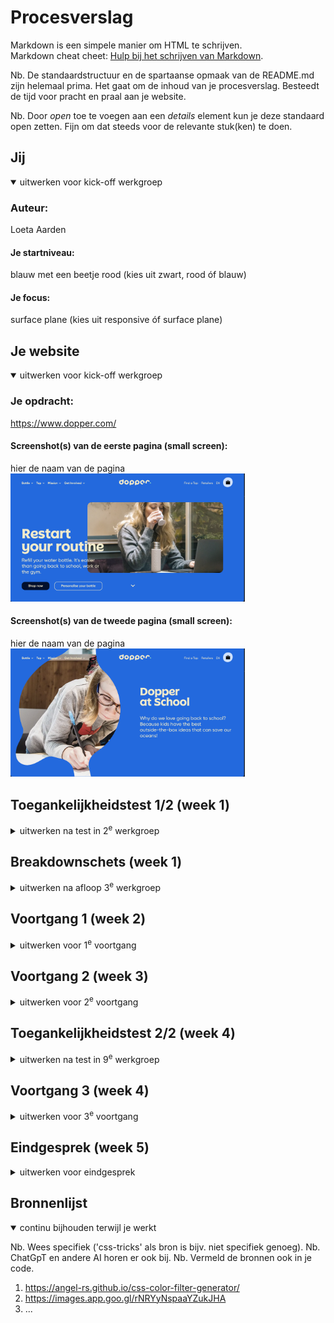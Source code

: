 # Procesverslag
Markdown is een simpele manier om HTML te schrijven.  
Markdown cheat cheet: [Hulp bij het schrijven van Markdown](https://github.com/adam-p/markdown-here/wiki/Markdown-Cheatsheet).

Nb. De standaardstructuur en de spartaanse opmaak van de README.md zijn helemaal prima. Het gaat om de inhoud van je procesverslag. Besteedt de tijd voor pracht en praal aan je website.

Nb. Door *open* toe te voegen aan een *details* element kun je deze standaard open zetten. Fijn om dat steeds voor de relevante stuk(ken) te doen.
 




## Jij

<details open>
  <summary>uitwerken voor kick-off werkgroep</summary>

  ### Auteur:
  Loeta Aarden 

  #### Je startniveau:
  blauw met een beetje rood (kies uit zwart, rood óf blauw)

  #### Je focus:
  surface plane (kies uit responsive óf surface plane)
 
</details>





## Je website

<details open>
  <summary>uitwerken voor kick-off werkgroep</summary>

  ### Je opdracht:
  https://www.dopper.com/

  #### Screenshot(s) van de eerste pagina (small screen): 
  hier de naam van de pagina  
  <img src="readme-images/reference1.png" width="375px" alt="Dit is de home pagina van de site, hier wordt aaangegeven wat het is en wat het kan doen">

  #### Screenshot(s) van de tweede pagina (small screen):
  hier de naam van de pagina  
  <img src="readme-images/reference2.png" width="375px" alt="op deze pagina wil het bedrijf laten weten dat ze ook duurzaamheid op scholen wil verwerken.">
 
</details>



## Toegankelijkheidstest 1/2 (week 1)

<details>
  <summary>uitwerken na test in 2<sup>e</sup> werkgroep</summary>

  ### Bevindingen
  Lijst met je bevindingen die in de test naar voren kwamen:
  Mijn website:
  - de navigatie spreekt de voiceover uit als "bottle, image, tap, image, ect...." dus elke keer blijft hij de "image" herhalen aangezien de kleine dropdown hebben ze als image neergezet waardoor dat wordt uitgesproken.
  - ook komen er dingen omhoog die niet te zien zijnn om de pagina maar wel allemaal gezegd worden omdat ze in het menu zitten als je erop klikt. Hierdoor wordt het wel heel vaag en is het niet te volgen.

  a11y test: 
  content: <img src="readme-images/a11y_image1.png">
  De dopper website maakt wel gebruik van duidelijk leesbare tekst. Ook zijn de buttons ect duidelijk omdat ze vaak zeggen "read our (en dan waarover je meer kan lezen)" waardoor je wel duidelijk weet waar je meer over gaat lezen/waar je naar toe gaat. En de tekst is ook fijn leesbaar gepositioneerd.

  global code: <img src="readme-images/a11y_image2.png">
  De html code van de heeft 377 errors. Ook zit er css en javascript in de html.

  keyboard:


  andere websites:
  - bij andere websites die ik heb gechecked heb ik gemerkt dat er vaak bijvoorbeeld een foto met een alt tekst staat en dan nog een keer de titel wordt uitgesproken.
  - ook is bij veel websites die volgorde hoe het wordt verteld totaal niet duidelijk.

</details>



## Breakdownschets (week 1)

<details>
  <summary>uitwerken na afloop 3<sup>e</sup> werkgroep</summary>

  ### de hele pagina: 
  <img src="../FED_website/readme-images/breakdownschets.png" width="375px" alt="breakdown van de hele pagina">

</details>





## Voortgang 1 (week 2)

<details>
  <summary>uitwerken voor 1<sup>e</sup> voortgang</summary>

  ### Stand van zaken
  hier dit ging goed & dit was lastig (neem ook screenshots op van delen van je website en code)


  ### Agenda voor meeting
  samen met je groepje opstellen

  | student 1      | student 2          | student 3    | student 4        |
  | ---            | ---                | ---          | ---              |
  | dit bespreken  | en dit             | en ik dit    | en dan ik dat    |
  | en dat ook nog | dit als er tijd is | nog een punt | dit wil ik zeker |
  | of een list in | moet ik heel de nav| kan ik het   | is dit een h2?   | 
  de footer voor de| uitwerken          | vertalen |    
  linkjes mag/hanig is |                |van de site een als |
                                        | een van die special |
                                        |dingen gebruiken voor|
                                        |surface plane          


  ### Verslag van meeting
  hier na afloop snel de uitkomsten van de meeting vastleggen

  - 1: de list in de footer mag gewoon en werkt. 
  - 2: ja met een hamburger menu
  - 3: vertalen van de site is niet perse handig omdat dat dan eigenlijk gewoon een nieuwe pagina is maar andere tekst.
  - 4: ja

</details>





## Voortgang 2 (week 3)

<details>
  <summary>uitwerken voor 2<sup>e</sup> voortgang</summary>

  ### Stand van zaken
  hier dit ging goed & dit was lastig (neem ook screenshots op van delen van je website en code)


  ### Agenda voor meeting
  samen met je groepje opstellen

  | student 1      | student 2          | student 3    | student 4        |
  | ---            | ---                | ---          | ---              |
  | dit bespreken  | en dit             | en ik dit    | en dan ik dat    |
  | en dat ook nog | dit als er tijd is | nog een punt | dit wil ik zeker |
  | ...            | ...                | ...          | ...              |
  | wat mag voor   | op mijn 2de pagina | mijn tekst is| hoe kan ik de submit
  surface plane,   | had ik een class   | meer bold op | button een pijltje inzetten?
  zijn de animaties| gezet maar de styling| mijn site
  die in de site al| wouw niet op de site | in tegestelling
  zitten goed? zoals| doordat het die   | tot die van 
  de hover? terwijl| eerste site effect | dopper
  het op mobiel zit?| hoe kan ik dit fixen?

  ### Verslag van meeting
  hier na afloop snel de uitkomsten van de meeting vastleggen

  - 1: de hamburger menu is een surface plane, hover, dark mode, header als je omhoog scrolled ook. 
  - 2: voor de 2de styling kan ik de main een class geven en dan de css selectors gebruiken
  - 3: dat het iets meer bold is kan je kijken of het nog met bold kan veranderd worden maar een klien beetje verschil is niet heel erg.
  - 4: Hiervoor heb ik een linkje gekrijgen hoe ik deze in de submit button kan zetten

</details>





## Toegankelijkheidstest 2/2 (week 4)

<details>
  <summary>uitwerken na test in 9<sup>e</sup> werkgroep</summary>

  ### Bevindingen
  Lijst met je bevindingen die in de test naar voren kwamen (geef ook aan wat er verbeterd is):

</details>





## Voortgang 3 (week 4)

<details>
  <summary>uitwerken voor 3<sup>e</sup> voortgang</summary>

  ### Stand van zaken
  hier dit ging goed & dit was lastig (neem ook screenshots op van delen van je website en code)


  ### Agenda voor meeting
  samen met je groepje opstellen

  | student 1      | student 2          | student 3    | student 4        |
  | ---            | ---                | ---          | ---              |
  | dit bespreken  | en dit             | en ik dit    | en dan ik dat    |
  | en dat ook nog | dit als er tijd is | nog een punt | dit wil ik zeker |
  | ...            | ...                | ...          | ...              |


  ### Verslag van meeting
  hier na afloop snel de uitkomsten van de meeting vastleggen

  - punt 1
  - punt 2
  - nog een punt
  - ...

</details>





## Eindgesprek (week 5)

<details>
  <summary>uitwerken voor eindgesprek</summary>

  ### Je uitkomst - karakteristiek screenshots:
  <img src="readme-images/dummy-plaatje.jpg" width="375px" alt="uitomst opdracht 1">


  ### Dit ging goed/Heb ik geleerd: 
  Korte omschrijving met plaatjes

  <img src="readme-images/dummy-plaatje.jpg" width="375px" alt="top">


  ### Dit was lastig/Is niet gelukt:
  Korte omschrijving met plaatjes

  <img src="readme-images/dummy-plaatje.jpg" width="375px" alt="bummer">
</details>





## Bronnenlijst

<details open>
  <summary>continu bijhouden terwijl je werkt</summary>

  Nb. Wees specifiek ('css-tricks' als bron is bijv. niet specifiek genoeg). 
  Nb. ChatGpT en andere AI horen er ook bij.
  Nb. Vermeld de bronnen ook in je code.

  1.  https://angel-rs.github.io/css-color-filter-generator/
  2. https://images.app.goo.gl/rNRYyNspaaYZukJHA
  3. ...

</details>